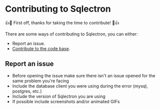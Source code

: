 # Contributing to Sqlectron

:+1::tada: First off, thanks for taking the time to contribute! :tada::+1:

There are some ways of contributing to Sqlectron, you can either:

- Report an issue.
- [Contribute to the code base](docs/development).

## Report an issue

- Before opening the issue make sure there isn't an issue opened for the same problem you're facing
- Include the database client you were using during the error (mysql, postgres, etc.)
- Include the version of Sqlectron you are using
- If possible include screenshots and/or animated GIFs
